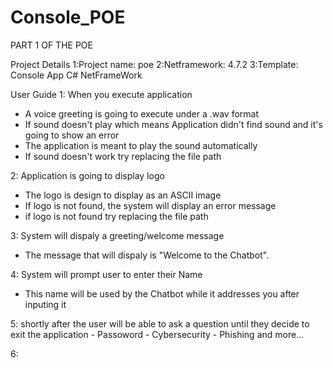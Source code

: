 # Console_POE
PART 1 OF THE POE

Project Details
1:Project name: poe
2:Netframework: 4.7.2
3:Template: Console App C# NetFrameWork

User Guide
1: When you execute application
- A voice greeting is going to execute under a .wav format
-  If sound doesn't play which means Application didn't find sound and it's going to show 
  an error
- The application is meant to play the sound automatically
- If sound doesn't work try replacing the file path

2: Application is going to display logo
- The logo is design to display as an ASCII image
- If logo is not found, the system will display an error message
- if logo is not found try replacing the file path

3: System will dispaly a greeting/welcome message
- The message that will dispaly is "Welcome to the Chatbot".

4: System will prompt user to enter their Name
- This name will be used by the Chatbot while it addresses you after inputing it

5: shortly after the user will be able to ask a question until they decide to exit 
   the application
    - Passoword
    - Cybersecurity
    - Phishing and more...

6: 
